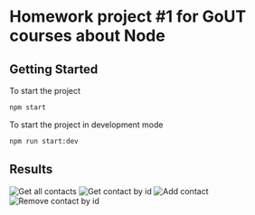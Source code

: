 # Homework project #1 for GoUT courses about Node

## Getting Started

To start the project

```sh
npm start
```

To start the project in development mode

```sh
npm run start:dev
```

## Results

![Get all contacts](https://i.ibb.co/s1YZQR0/List.jpg)
![Get contact by id](https://i.ibb.co/yXWhGsL/Get-contact-by-Id.jpg)
![Add contact](https://i.ibb.co/wRfs59C/Add-contact.jpg)
![Remove contact by id](https://i.ibb.co/5vtWhCb/Remove-contact-by-id.jpg)
